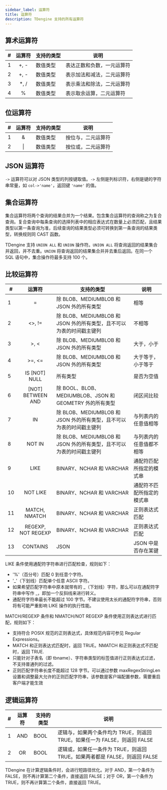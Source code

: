 ```yaml
---
sidebar_label: 运算符
title: 运算符
description: TDengine 支持的所有运算符
---
```


## 算术运算符

| #   | **运算符** | **支持的类型** | **说明**                   |
| --- | :--------: | -------------- | -------------------------- |
| 1   |    +, -    | 数值类型       | 表达正数和负数，一元运算符 |
| 2   |    +, -    | 数值类型       | 表示加法和减法，二元运算符 |
| 3   |   \*, /    | 数值类型       | 表示乘法和除法，二元运算符 |
| 4   |     %      | 数值类型       | 表示取余运算，二元运算符   |

## 位运算符

| #   | **运算符** | **支持的类型** | **说明**           |
| --- | :--------: | -------------- | ------------------ |
| 1   |     &      | 数值类型       | 按位与，二元运算符 |
| 2   |     \|     | 数值类型       | 按位或，二元运算符 |

## JSON 运算符

`->` 运算符可以对 JSON 类型的列按键取值。`->` 左侧是列标识符，右侧是键的字符串常量，如 `col->'name'`，返回键 `'name'` 的值。

## 集合运算符

集合运算符将两个查询的结果合并为一个结果。包含集合运算符的查询称之为复合查询。复合查询中每条查询的选择列表中的相应表达式在数量上必须匹配，且结果类型以第一条查询为准，后续查询的结果类型必须可转换到第一条查询的结果类型，转换规则同 CAST 函数。

TDengine 支持 `UNION ALL` 和 `UNION` 操作符。`UNION ALL` 将查询返回的结果集合并返回，并不去重。`UNION` 将查询返回的结果集合并并去重后返回。在同一个 SQL 语句中，集合操作符最多支持 100 个。

## 比较运算符

| #   |    **运算符**           | **支持的类型**                                                       | **说明**               |
| --- | :--------------------: | -------------------------------------------------------------------- | ---------------------- |
| 1   |         =              | 除 BLOB、MEDIUMBLOB 和 JSON 外的所有类型                               | 相等                   |
| 2   |      \<>, !=           | 除 BLOB、MEDIUMBLOB 和 JSON 外的所有类型，且不可以为表的时间戳主键列     | 不相等                  |
| 3   |      >, \<             | 除 BLOB、MEDIUMBLOB 和 JSON 外的所有类型                              | 大于，小于              |
| 4   |     >=, \<=            | 除 BLOB、MEDIUMBLOB 和 JSON 外的所有类型                              | 大于等于，小于等于       |
| 5   |   IS [NOT] NULL        | 所有类型                                                             | 是否为空值              |
| 6   | [NOT] BETWEEN AND      | 除 BOOL、BLOB、MEDIUMBLOB、JSON 和 GEOMETRY 外的所有类型              | 闭区间比较               |
| 7   |        IN              | 除 BLOB、MEDIUMBLOB 和 JSON 外的所有类型，且不可以为表的时间戳主键列    |   与列表内的任意值相等    |
| 8   |      NOT  IN           | 除 BLOB、MEDIUMBLOB 和 JSON 外的所有类型，且不可以为表的时间戳主键列    | 与列表内的任意值都不相等  |
| 9   |       LIKE             | BINARY、NCHAR 和 VARCHAR                                            | 通配符匹配所指定的模式串  |
| 10  |      NOT LIKE          | BINARY、NCHAR 和 VARCHAR                                            | 通配符不匹配所指定的模式串 |
| 11  |   MATCH, NMATCH        | BINARY、NCHAR 和 VARCHAR                                            | 正则表达式匹配            |
| 12  |   REGEXP, NOT REGEXP   | BINARY、NCHAR 和 VARCHAR                                            | 正则表达式匹配            |
| 13  |     CONTAINS           | JSON                                                                | JSON 中是否存在某键       |

LIKE 条件使用通配符字符串进行匹配检查，规则如下：

- '%'（百分号）匹配 0 到任意个字符。
- '\_'（下划线）匹配单个任意 ASCII 字符。
- 如果希望匹配字符串中原本就带有的 \_（下划线）字符，那么可以在通配符字符串中写作 \_，即加一个反斜线来进行转义。
- 通配符字符串最长不能超过 100 字节。不建议使用太长的通配符字符串，否则将有可能严重影响 LIKE 操作的执行性能。

MATCH/REGEXP 条件和 NMATCH/NOT REGEXP 条件使用正则表达式进行匹配，规则如下：

- 支持符合 POSIX 规范的正则表达式，具体规范内容可参见 Regular Expressions。
- MATCH 和正则表达式匹配时，返回 TRUE。NMATCH 和正则表达式不匹配时，返回 TRUE. 
- 只能针对子表名（即 tbname）、字符串类型的标签值进行正则表达式过滤，不支持普通列的过滤。
- 正则匹配字符串长度不能超过 128 字节。可以通过参数 maxRegexStringLen 设置和调整最大允许的正则匹配字符串，该参数是客户端配置参数，需要重启客户端才能生效

## 逻辑运算符

| #   | **运算符** | **支持的类型** | **说明**                                                                 |
| --- | :--------: | -------------- | ---------------------------------------------------------------------- |
| 1   |    AND     | BOOL           | 逻辑与，如果两个条件均为 TRUE，则返回 TRUE。如果任一为 FALSE，则返回 FALSE |
| 2   |     OR     | BOOL           | 逻辑或，如果任一条件为 TRUE，则返回 TRUE。如果两者都是 FALSE，则返回 FALSE |

TDengine 在计算逻辑条件时，会进行短路径优化。对于 AND，第一个条件为 FALSE，则不再计算第二个条件，直接返回 FALSE；对于 OR，第一个条件为 TRUE，则不再计算第二个条件，直接返回 TRUE。

